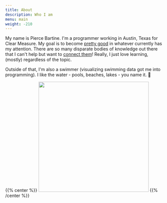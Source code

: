 ```yaml
---
title: About
description: Who I am
menu: main
weight: -210
---
```


My name is Pierce Bartine. I'm a programmer working in Austin, Texas for Clear Measure. My goal is to become [pretty good][1] in whatever currently has my attention. There are so many disparate bodies of knowledge out there that I can't help but want to [connect them][2]! Really, I just love learning, (mostly) regardless of the topic.

Outside of that, I'm also a swimmer (visualizing swimming data got me into programming). I like the water - pools, beaches, lakes - you name it. :ocean:

{{% center %}}
<img src="/images/portrait.jpg" width="350">
{{% /center %}}


[1]: https://intenseminimalism.com/2015/where-are-the-polymaths-hiding/
[2]: https://en.wikipedia.org/wiki/History_of_the_Actor_model#Relationship_to_physics